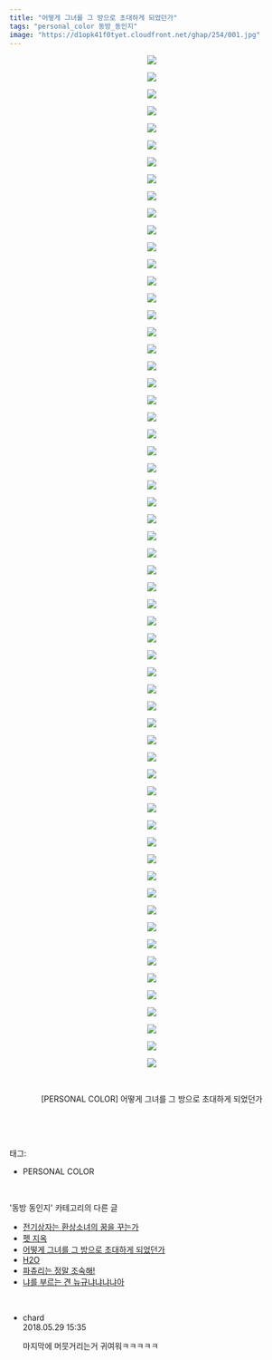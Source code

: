 ```yaml
---
title: "어떻게 그녀를 그 방으로 초대하게 되었던가"
tags: "personal_color 동방_동인지"
image: "https://d1opk41f0tyet.cloudfront.net/ghap/254/001.jpg"
---
```

<div class="article">
<p style="text-align: center; clear: none; float: none;"><img src="{{ site.imgserver10 }}/ghap/254/001.jpg"/></p>
<p style="text-align: center; clear: none; float: none;"><img src="{{ site.imgserver10 }}/ghap/254/002.jpg"/></p>
<p style="text-align: center; clear: none; float: none;"><img src="{{ site.imgserver10 }}/ghap/254/003.jpg"/></p>
<p style="text-align: center; clear: none; float: none;"><img src="{{ site.imgserver10 }}/ghap/254/004.jpg"/></p>
<p style="text-align: center; clear: none; float: none;"><img src="{{ site.imgserver10 }}/ghap/254/005.jpg"/></p>
<p style="text-align: center; clear: none; float: none;"><img src="{{ site.imgserver10 }}/ghap/254/006.jpg"/></p>
<p style="text-align: center; clear: none; float: none;"><img src="{{ site.imgserver10 }}/ghap/254/007.jpg"/></p>
<p style="text-align: center; clear: none; float: none;"><img src="{{ site.imgserver10 }}/ghap/254/008.jpg"/></p>
<p style="text-align: center; clear: none; float: none;"><img src="{{ site.imgserver10 }}/ghap/254/009.jpg"/></p>
<p style="text-align: center; clear: none; float: none;"><img src="{{ site.imgserver10 }}/ghap/254/010.jpg"/></p>
<p style="text-align: center; clear: none; float: none;"><img src="{{ site.imgserver10 }}/ghap/254/011.jpg"/></p>
<p style="text-align: center; clear: none; float: none;"><img src="{{ site.imgserver10 }}/ghap/254/012.jpg"/></p>
<p style="text-align: center; clear: none; float: none;"><img src="{{ site.imgserver10 }}/ghap/254/013.jpg"/></p>
<p style="text-align: center; clear: none; float: none;"><img src="{{ site.imgserver10 }}/ghap/254/014.jpg"/></p>
<p style="text-align: center; clear: none; float: none;"><img src="{{ site.imgserver10 }}/ghap/254/015.jpg"/></p>
<p style="text-align: center; clear: none; float: none;"><img src="{{ site.imgserver10 }}/ghap/254/016.jpg"/></p>
<p style="text-align: center; clear: none; float: none;"><img src="{{ site.imgserver10 }}/ghap/254/017.jpg"/></p>
<p style="text-align: center; clear: none; float: none;"><img src="{{ site.imgserver10 }}/ghap/254/018.jpg"/></p>
<p style="text-align: center; clear: none; float: none;"><img src="{{ site.imgserver10 }}/ghap/254/019.jpg"/></p>
<p style="text-align: center; clear: none; float: none;"><img src="{{ site.imgserver10 }}/ghap/254/020.jpg"/></p>
<p style="text-align: center; clear: none; float: none;"><img src="{{ site.imgserver10 }}/ghap/254/021.jpg"/></p>
<p style="text-align: center; clear: none; float: none;"><img src="{{ site.imgserver10 }}/ghap/254/022.jpg"/></p>
<p style="text-align: center; clear: none; float: none;"><img src="{{ site.imgserver10 }}/ghap/254/023.jpg"/></p>
<p style="text-align: center; clear: none; float: none;"><img src="{{ site.imgserver10 }}/ghap/254/024.jpg"/></p>
<p style="text-align: center; clear: none; float: none;"><img src="{{ site.imgserver10 }}/ghap/254/025.jpg"/></p>
<p style="text-align: center; clear: none; float: none;"><img src="{{ site.imgserver10 }}/ghap/254/026.jpg"/></p>
<p style="text-align: center; clear: none; float: none;"><img src="{{ site.imgserver10 }}/ghap/254/027.jpg"/></p>
<p style="text-align: center; clear: none; float: none;"><img src="{{ site.imgserver10 }}/ghap/254/028.jpg"/></p>
<p style="text-align: center; clear: none; float: none;"><img src="{{ site.imgserver10 }}/ghap/254/029.jpg"/></p>
<p style="text-align: center; clear: none; float: none;"><img src="{{ site.imgserver10 }}/ghap/254/030.jpg"/></p>
<p style="text-align: center; clear: none; float: none;"><img src="{{ site.imgserver10 }}/ghap/254/031.jpg"/></p>
<p style="text-align: center; clear: none; float: none;"><img src="{{ site.imgserver10 }}/ghap/254/032.jpg"/></p>
<p style="text-align: center; clear: none; float: none;"><img src="{{ site.imgserver10 }}/ghap/254/033.jpg"/></p>
<p style="text-align: center; clear: none; float: none;"><img src="{{ site.imgserver10 }}/ghap/254/034.jpg"/></p>
<p style="text-align: center; clear: none; float: none;"><img src="{{ site.imgserver10 }}/ghap/254/035.jpg"/></p>
<p style="text-align: center; clear: none; float: none;"><img src="{{ site.imgserver10 }}/ghap/254/036.jpg"/></p>
<p style="text-align: center; clear: none; float: none;"><img src="{{ site.imgserver10 }}/ghap/254/037.jpg"/></p>
<p style="text-align: center; clear: none; float: none;"><img src="{{ site.imgserver10 }}/ghap/254/038.jpg"/></p>
<p style="text-align: center; clear: none; float: none;"><img src="{{ site.imgserver10 }}/ghap/254/039.jpg"/></p>
<p style="text-align: center; clear: none; float: none;"><img src="{{ site.imgserver10 }}/ghap/254/040.jpg"/></p>
<p style="text-align: center; clear: none; float: none;"><img src="{{ site.imgserver10 }}/ghap/254/041.jpg"/></p>
<p style="text-align: center; clear: none; float: none;"><img src="{{ site.imgserver10 }}/ghap/254/042.jpg"/></p>
<p style="text-align: center; clear: none; float: none;"><img src="{{ site.imgserver10 }}/ghap/254/043.jpg"/></p>
<p style="text-align: center; clear: none; float: none;"><img src="{{ site.imgserver10 }}/ghap/254/044.jpg"/></p>
<p style="text-align: center; clear: none; float: none;"><img src="{{ site.imgserver10 }}/ghap/254/045.jpg"/></p>
<p style="text-align: center; clear: none; float: none;"><img src="{{ site.imgserver10 }}/ghap/254/046.jpg"/></p>
<p style="text-align: center; clear: none; float: none;"><img src="{{ site.imgserver10 }}/ghap/254/047.jpg"/></p>
<p style="text-align: center; clear: none; float: none;"><img src="{{ site.imgserver10 }}/ghap/254/048.jpg"/></p>
<p style="text-align: center; clear: none; float: none;"><img src="{{ site.imgserver10 }}/ghap/254/049.jpg"/></p>
<p style="text-align: center; clear: none; float: none;"><img src="{{ site.imgserver10 }}/ghap/254/050.jpg"/></p>
<p style="text-align: center; clear: none; float: none;"><img src="{{ site.imgserver10 }}/ghap/254/051.jpg"/></p>
<p style="text-align: center; clear: none; float: none;"><img src="{{ site.imgserver10 }}/ghap/254/052.jpg"/></p>
<p style="text-align: center; clear: none; float: none;"><img src="{{ site.imgserver10 }}/ghap/254/053.jpg"/></p>
<p style="text-align: center; clear: none; float: none;"><img src="{{ site.imgserver10 }}/ghap/254/054.jpg"/></p>
<p style="text-align: center; clear: none; float: none;"><img src="{{ site.imgserver10 }}/ghap/254/055.jpg"/></p>
<p style="text-align: center; clear: none; float: none;"><img src="{{ site.imgserver10 }}/ghap/254/056.jpg"/></p>
<p style="text-align: center; clear: none; float: none;"><img src="{{ site.imgserver10 }}/ghap/254/057.jpg"/></p>
<p style="text-align: center; clear: none; float: none;"><img src="{{ site.imgserver10 }}/ghap/254/058.jpg"/></p>
<p style="text-align: center; clear: none; float: none;"><img src="{{ site.imgserver10 }}/ghap/254/059.jpg"/></p>
<p style="text-align: center; clear: none; float: none;"><img src="{{ site.imgserver10 }}/ghap/254/060.jpg"/></p>
<p style="text-align: center; clear: none; float: none;"><br/></p>
<p style="text-align: center; clear: none; float: none;">[PERSONAL COLOR] 어떻게 그녀를 그 방으로 초대하게 되었던가</p>
<p><br/></p>
</div><br/>
<div class="tagTrail">
<p>태그: </p>
<ul>
<li>PERSONAL COLOR</li>
</ul>
</div><br/>
<div class="another">
<p>'동방 동인지' 카테고리의 다른 글</p>
<ul>
<li><a href="/ghap_256">전기상자는 환상소녀의 꿈을 꾸는가</a></li>
<li><a href="/ghap_255">펫 지옥</a></li>
<li><a href="/ghap_254">어떻게 그녀를 그 방으로 초대하게 되었던가</a></li>
<li><a href="/ghap_253">H2O</a></li>
<li><a href="/ghap_252">파츄리는 정말 조숙해!</a></li>
<li><a href="/ghap_251">냐를 부르는 견 뉴규냐냐냐냐아</a></li>
</ul>
</div><br/>
<div class="cb_module cb_fluid">
<div class="cb_wrt cb_profile">
<div class="comment">
<ul>
<li class="cb_thumb_off" id="comment15263400">
<div class="cb_comment_area">
<div class="cb_info_area">
<div class="cb_section">
<span class="cb_nick_name">chard</span>
</div>
<div class="cb_section">
<span class="cb_date">2018.05.29 15:35 </span>
</div>
</div>
<div class="cb_dsc_comment">
<p class="cb_dsc">
											마지막에 머뭇거리는거 귀여워ㅋㅋㅋㅋㅋ
										</p>
</div>
</div></li>
</ul>
</div>
</div><!-- commentList close -->
</div><br/>
